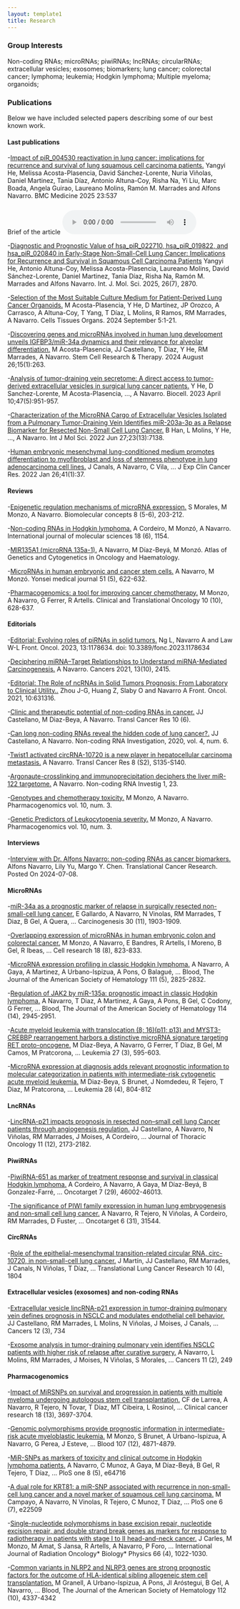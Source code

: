 ```yaml
---
layout: template1
title: Research
---
```


### Group Interests

Non-coding RNAs; microRNAs; piwiRNAs; lncRNAs; circularRNAs; extracellular vesicles; exosomes; biomarkers; lung cancer; colorectal cancer; lymphoma; leukemia; Hodgkin lymphoma; Multiple myeloma; organoids;

### Publications

Below we have included selected papers describing some of our best known work.



#### Last publications

-[Impact of piR_004530 reactivation in lung cancer: implications for recurrence and survival of lung squamous cell carcinoma patients.](https://bmcmedicine.biomedcentral.com/articles/10.1186/s12916-025-04342-1)
Yangyi He, Melissa Acosta-Plasencia, David Sánchez-Lorente, Nuria Viñolas, Daniel Martinez, Tania Díaz, Antonio Altuna-Coy, Risha Na, Yi Liu, Marc Boada, Angela Guirao, Laureano Molins, Ramón M. Marrades and Alfons Navarro. 
BMC Medicine 2025 23:537

Brief of the article <audio controls style="margin-top:10px;">
  <source src="audios/Brief_summary_piR_004530.m4a" type="audio/mp4">
  Tu navegador no soporta el elemento de audio.
</audio>

-[Diagnostic and Prognostic Value of hsa_piR_022710, hsa_piR_019822, and hsa_piR_020840 in Early-Stage Non-Small-Cell Lung Cancer: Implications for Recurrence and Survival in Squamous Cell Carcinoma Patients](https://www.mdpi.com/1422-0067/26/7/2870)
Yangyi He, Antonio Altuna-Coy, Melissa Acosta-Plasencia, Laureano Molins, David Sánchez-Lorente, Daniel Martinez, Tania Díaz, Risha Na, Ramón M. Marrades and Alfons Navarro. 
Int. J. Mol. Sci. 2025, 26(7), 2870. 

-[Selection of the Most Suitable Culture Medium for Patient-Derived Lung Cancer Organoids.](https://karger.com/cto/article/doi/10.1159/000541274/912835/Selection-of-the-Most-Suitable-Culture-Medium-for)
M Acosta-Plasencia, Y He,  D Martínez,  JP Orozco,  A Carrasco, A Altuna-Coy, T Yang, T Díaz, L Molins, R Ramos, RM Marrades,  A Navarro.
Cells Tissues Organs. 2024 September 5:1-21. 

-[Discovering genes and microRNAs involved in human lung development unveils IGFBP3/miR-34a dynamics and their relevance for alveolar differentiation.](https://stemcellres.biomedcentral.com/articles/10.1186/s13287-024-03883-1)
M Acosta-Plasencia, JJ Castellano, T Diaz, Y He, RM Marrades, A Navarro.
Stem Cell Research & Therapy. 2024 August 26;15(1):263. 

-[Analysis of tumor-draining vein secretome: A direct access to tumor-derived extracellular vesicles in surgical lung cancer patients.](https://doi.org/10.32604/biocell.2023.027718)
Y He, D Sanchez-Lorente, M Acosta-Plasencia, ..., A Navarro.
Biocell. 2023 April 10;47(5):951-957. 

-[Characterization of the MicroRNA Cargo of Extracellular Vesicles Isolated from a Pulmonary Tumor-Draining Vein Identifies miR-203a-3p as a Relapse Biomarker for Resected Non-Small Cell Lung Cancer.](https://www.mdpi.com/1422-0067/23/13/7138)
B Han, L Molins, Y He, ..., A Navarro.
Int J Mol Sci. 2022 Jun 27;23(13):7138.

-[Human embryonic mesenchymal lung-conditioned medium promotes differentiation to myofibroblast and loss of stemness phenotype in lung adenocarcinoma cell lines.](https://jeccr.biomedcentral.com/articles/10.1186/s13046-021-02206-z) 
J Canals, A Navarro, C Vila, ...
J Exp Clin Cancer Res. 2022 Jan 26;41(1):37.  

#### Reviews

-[Epigenetic regulation mechanisms of microRNA expression.](https://pubmed.ncbi.nlm.nih.gov/29161231/)
S Morales, M Monzo, A Navarro.
Biomolecular concepts 8 (5-6), 203-212.

-[Non-coding RNAs in Hodgkin lymphoma.](https://pubmed.ncbi.nlm.nih.gov/28555062/)
A Cordeiro, M Monzó, A Navarro.
International journal of molecular sciences 18 (6), 1154.

-[MIR135A1 (microRNA 135a-1).](http://atlasgeneticsoncology.org/Genes/GC_MIR135A1.html)
A Navarro, M Díaz-Beyá, M Monzó.
Atlas of Genetics and Cytogenetics in Oncology and Haematology.

-[MicroRNAs in human embryonic and cancer stem cells.](https://www.ncbi.nlm.nih.gov/pmc/articles/PMC2908867/)
A Navarro, M Monzó.
Yonsei medical journal 51 (5), 622-632.

-[Pharmacogenomics: a tool for improving cancer chemotherapy.](https://pubmed.ncbi.nlm.nih.gov/18940743/)
M Monzo, A Navarro, G Ferrer, R Artells.
Clinical and Translational Oncology 10 (10), 628-637.

#### Editorials

-[Editorial: Evolving roles of piRNAs in solid tumors.](https://www.frontiersin.org/journals/oncology/articles/10.3389/fonc.2023.1178634/full)
Ng L, Navarro A and Law W-L 
Front. Oncol. 2023, 13:1178634. doi: 10.3389/fonc.2023.1178634

-[Deciphering miRNA–Target Relationships to Understand miRNA-Mediated Carcinogenesis.](https://www.mdpi.com/2072-6694/13/10/2415)
A Navarro.
Cancers 2021, 13(10), 2415.

-[Editorial: The Role of ncRNAs in Solid Tumors Prognosis: From Laboratory to Clinical Utility..](https://www.frontiersin.org/articles/10.3389/fonc.2020.631316/full)
Zhou J-G, Huang Z, Slaby O and Navarro A 
Front. Oncol. 2021, 10:631316. 

-[Clinic and therapeutic potential of non-coding RNAs in cancer.](https://tcr.amegroups.com/article/view/48756)
JJ Castellano, M Diaz-Beya, A Navarro.
Transl Cancer Res 10 (6). 


-[Can long non-coding RNAs reveal the hidden code of lung cancer?.](https://ncri.amegroups.com/article/view/5871/html)
JJ Castellano, A Navarro.
Non-coding RNA Investigation, 2020, vol. 4, num. 6.

-[Twist1 activated circRNA-10720 is a new player in hepatocellular carcinoma metastasis.](https://tcr.amegroups.com/article/view/26206/html)
A Navarro.
Transl Cancer Res 8 (S2), S135-S140.

-[Argonaute-crosslinking and immunoprecipitation deciphers the liver miR-122 targetome.](https://ncri.amegroups.com/article/view/3924/4567)
A Navarro.
Non-coding RNA Investig 1, 23.

-[Genotypes and chemotherapy toxicity.](https://doi.org/10.2217/14622416.10.3.335)
M Monzo, A Navarro.
Pharmacogenomics vol. 10, num. 3. 

-[Genetic Predictors of Leukocytopenia severity.](https://doi.org/10.2217/14622416.10.3.335)
M Monzo, A Navarro.
Pharmacogenomics vol. 10, num. 3. 

#### Interviews

-[Interview with Dr. Alfons Navarro: non-coding RNAs as cancer biomarkers.](https://tcr.amegroups.org/post/view/interview-with-dr-alfons-navarro-non-coding-rnas-as-cancer-biomarkers)
Alfons Navarro, Lily Yu, Margo Y. Chen.
Translational Cancer Research. Posted On 2024-07-08.

#### MicroRNAs

-[miR-34a as a prognostic marker of relapse in surgically resected non-small-cell lung cancer.](https://academic.oup.com/carcin/article/30/11/1903/2629506?login=true)
E Gallardo, A Navarro, N Vinolas, RM Marrades, T Diaz, B Gel, A Quera, ...
Carcinogenesis 30 (11), 1903-1909.

-[Overlapping expression of microRNAs in human embryonic colon and colorectal cancer.](https://www.nature.com/articles/cr200881)
M Monzo, A Navarro, E Bandres, R Artells, I Moreno, B Gel, R Ibeas, ...
Cell research 18 (8), 823-833.

-[MicroRNA expression profiling in classic Hodgkin lymphoma.](https://ashpublications.org/blood/article/111/5/2825/109935/MicroRNA-expression-profiling-in-classic-Hodgkin)
A Navarro, A Gaya, A Martinez, A Urbano-Ispizua, A Pons, O Balagué, ...
Blood, The Journal of the American Society of Hematology 111 (5), 2825-2832.

-[Regulation of JAK2 by miR-135a: prognostic impact in classic Hodgkin lymphoma.](https://ashpublications.org/blood/article/114/14/2945/107846/Regulation-of-JAK2-by-miR-135a-prognostic-impact)
A Navarro, T Diaz, A Martinez, A Gaya, A Pons, B Gel, C Codony, G Ferrer, ...
Blood, The Journal of the American Society of Hematology 114 (14), 2945-2951.

-[Acute myeloid leukemia with translocation (8; 16)(p11; p13) and MYST3-CREBBP rearrangement harbors a distinctive microRNA signature targeting RET proto-oncogene.](https://www.nature.com/articles/leu2012278)
M Diaz-Beya, A Navarro, G Ferrer, T Diaz, B Gel, M Camos, M Pratcorona, ...
Leukemia 27 (3), 595-603.

-[MicroRNA expression at diagnosis adds relevant prognostic information to molecular categorization in patients with intermediate-risk cytogenetic acute myeloid leukemia.](https://www.nature.com/articles/leu2013281)
M Diaz-Beya, S Brunet, J Nomdedeu, R Tejero, T Diaz, M Pratcorona, ...
Leukemia 28 (4), 804-812

#### LncRNAs

-[LincRNA-p21 impacts prognosis in resected non–small cell lung Cancer patients through angiogenesis regulation.](https://www.jto.org/article/S1556-0864(16)30692-X/fulltext)
JJ Castellano, A Navarro, N Viñolas, RM Marrades, J Moises, A Cordeiro, ...
Journal of Thoracic Oncology 11 (12), 2173-2182.

#### PiwiRNAs

-[PiwiRNA-651 as marker of treatment response and survival in classical Hodgkin lymphoma.](https://www.oncotarget.com/article/10015/text/)
A Cordeiro, A Navarro, A Gaya, M Díaz-Beyá, B Gonzalez-Farré, ...
Oncotarget 7 (29), 46002-46013.

-[The significance of PIWI family expression in human lung embryogenesis and non-small cell lung cancer.](https://www.oncotarget.com/article/3003/text/)
A Navarro, R Tejero, N Viñolas, A Cordeiro, RM Marrades, D Fuster, ...
Oncotarget 6 (31), 31544.

#### CircRNAs

-[Role of the epithelial-mesenchymal transition-related circular RNA, circ-10720, in non-small-cell lung cancer.](https://pubmed.ncbi.nlm.nih.gov/34012794/)
J Martín, JJ Castellano, RM Marrades, J Canals, N Viñolas, T Díaz, ...
Translational Lung Cancer Research 10 (4), 1804



#### Extracellular vesicles (exosomes) and non-coding RNAs

-[Extracellular vesicle lincRNA-p21 expression in tumor-draining pulmonary vein defines prognosis in NSCLC and modulates endothelial cell behavior.](https://www.mdpi.com/2072-6694/12/3/734)
JJ Castellano, RM Marrades, L Molins, N Viñolas, J Moises, J Canals, ...
Cancers 12 (3), 734

-[Exosome analysis in tumor-draining pulmonary vein identifies NSCLC patients with higher risk of relapse after curative surgery.](https://www.mdpi.com/2072-6694/11/2/249)
A Navarro, L Molins, RM Marrades, J Moises, N Viñolas, S Morales, ...
Cancers 11 (2), 249


#### Pharmacogenomics

-[Impact of MiRSNPs on survival and progression in patients with multiple myeloma undergoing autologous stem cell transplantation.](https://aacrjournals.org/clincancerres/article/18/13/3697/287310/Impact-of-MiRSNPs-on-Survival-and-Progression-in)
CF de Larrea, A Navarro, R Tejero, N Tovar, T Díaz, MT Cibeira, L Rosinol, ...
Clinical cancer research 18 (13), 3697-3704.

-[Genomic polymorphisms provide prognostic information in intermediate-risk acute myeloblastic leukemia.](https://ashpublications.org/blood/article/107/12/4871/129260/Genomic-polymorphisms-provide-prognostic)
M Monzo, S Brunet, A Urbano-Ispizua, A Navarro, G Perea, J Esteve, ...
Blood 107 (12), 4871-4879.

-[MiR-SNPs as markers of toxicity and clinical outcome in Hodgkin lymphoma patients.](https://journals.plos.org/plosone/article?id=10.1371/journal.pone.0064716)
A Navarro, C Munoz, A Gaya, M Díaz-Beyá, B Gel, R Tejero, T Díaz, ...
PloS one 8 (5), e64716

-[A dual role for KRT81: a miR-SNP associated with recurrence in non-small-cell lung cancer and a novel marker of squamous cell lung carcinoma.](https://journals.plos.org/plosone/article?id=10.1371/journal.pone.0022509)
M Campayo, A Navarro, N Vinolas, R Tejero, C Munoz, T Diaz, ...
PloS one 6 (7), e22509

-[Single-nucleotide polymorphisms in base excision repair, nucleotide excision repair, and double strand break genes as markers for response to radiotherapy in patients with stage I to II head-and-neck cancer.](https://www.redjournal.org/article/S0360-3016(06)01121-7/fulltext)
J Carles, M Monzo, M Amat, S Jansa, R Artells, A Navarro, P Foro, ...
International Journal of Radiation Oncology* Biology* Physics 66 (4), 1022-1030.

-[Common variants in NLRP2 and NLRP3 genes are strong prognostic factors for the outcome of HLA-identical sibling allogeneic stem cell transplantation.](https://ashpublications.org/blood/article/112/10/4337/24611/Common-variants-in-NLRP2-and-NLRP3-genes-are)
M Granell, A Urbano-Ispizua, A Pons, JI Aróstegui, B Gel, A Navarro, ...
Blood, The Journal of the American Society of Hematology 112 (10), 4337-4342











